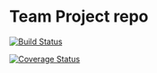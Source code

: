 # Team Project repo

[![Build Status](https://app.travis-ci.com/gcivil-nyu-org/INET-Team-3-F2022.svg?branch=rutuj-test-branch)](https://app.travis-ci.com/gcivil-nyu-org/INET-Team-3-F2022)

[![Coverage Status](https://coveralls.io/repos/github/gcivil-nyu-org/INET-Team-3-F2022/badge.svg?branch=rutuj-test-branch)](https://coveralls.io/github/gcivil-nyu-org/INET-Team-3-F2022?branch=rutuj-test-branch)
